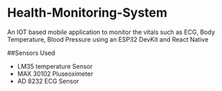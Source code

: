 # Health-Monitoring-System
An IOT based mobile application to monitor the vitals such as ECG, Body Temperature, Blood Pressure using an ESP32 DevKit and React Native

##Sensors Used

- LM35 temperature Sensor
- MAX 30102 Pluseoximeter
- AD 8232 ECG Sensor
